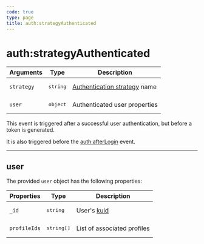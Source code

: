 ```yaml
---
code: true
type: page
title: auth:strategyAuthenticated
---
```


# auth:strategyAuthenticated



| Arguments  | Type              | Description                                                                                                            |
| ---------- | ----------------- | ---------------------------------------------------------------------------------------------------------------------- |
| `strategy` | <pre>string</pre> | [Authentication strategy](/core/1/guide/guides/essentials/user-authentication/#authentication-strategies-default) name |
| `user`     | <pre>object</pre> | Authenticated user properties                                                                                          |

This event is triggered after a successful user authentication, but before a token is generated.

It is also triggered before the [auth:afterLogin](/core/1/plugins/guides/events/api-events/#after-default) event.

---

## user

The provided `user` object has the following properties:

| Properties   | Type                | Description                                                                                     |
| ------------ | ------------------- | ----------------------------------------------------------------------------------------------- |
| `_id`        | <pre>string</pre>   | User's [kuid](/core/1/guide/guides/essentials/user-authentication/#kuzzle-user-identifier-kuid) |
| `profileIds` | <pre>string[]</pre> | List of associated profiles                                                                     |
